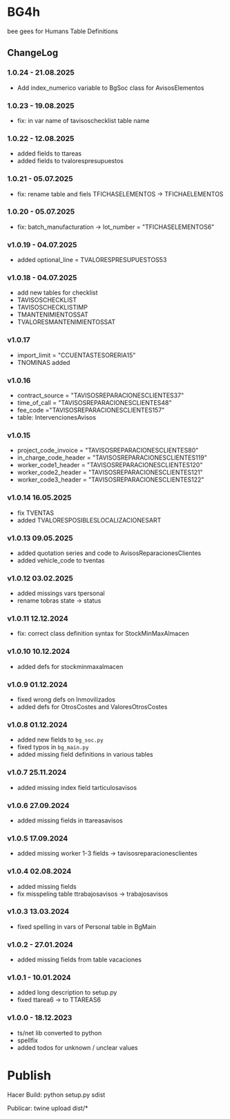 # BG4h

bee gees for Humans Table Definitions

## ChangeLog

### 1.0.24 - 21.08.2025

- Add index_numerico variable to BgSoc class for AvisosElementos

### 1.0.23 - 19.08.2025

- fix: in var name of tavisoschecklist table name

### 1.0.22 - 12.08.2025

- added fields to ttareas
- added fields to tvalorespresupuestos

### 1.0.21 - 05.07.2025

- fix: rename table and fiels TFICHASELEMENTOS -> TFICHAELEMENTOS

### 1.0.20 - 05.07.2025

- fix: batch_manufacturation -> lot_number = "TFICHASELEMENTOS6"

### v1.0.19 - 04.07.2025

- added optional_line = TVALORESPRESUPUESTOS53

### v1.0.18 - 04.07.2025

- add new tables for checklist
- TAVISOSCHECKLIST
- TAVISOSCHECKLISTIMP
- TMANTENIMIENTOSSAT
- TVALORESMANTENIMIENTOSSAT

### v1.0.17

- import_limit = "CCUENTASTESORERIA15"
- TNOMINAS added

### v1.0.16

- contract_source = "TAVISOSREPARACIONESCLIENTES37"
- time_of_call = "TAVISOSREPARACIONESCLIENTES48"
- fee_code ="TAVISOSREPARACIONESCLIENTES157"
- table: IntervencionesAvisos

### v1.0.15

- project_code_invoice = "TAVISOSREPARACIONESCLIENTES80"
- in_charge_code_header = "TAVISOSREPARACIONESCLIENTES119"
- worker_code1_header = "TAVISOSREPARACIONESCLIENTES120"
- worker_code2_header = "TAVISOSREPARACIONESCLIENTES121"
- worker_code3_header = "TAVISOSREPARACIONESCLIENTES122"

### v1.0.14 16.05.2025

- fix TVENTAS
- added TVALORESPOSIBLESLOCALIZACIONESART

### v1.0.13 09.05.2025

- added quotation series and code to AvisosReparacionesClientes
- added vehicle_code to tventas

### v1.0.12 03.02.2025

- added missings vars tpersonal
- rename tobras state -> status

### v1.0.11 12.12.2024

- fix: correct class definition syntax for StockMinMaxAlmacen

### v1.0.10 10.12.2024

- added defs for stockminmaxalmacen

### v1.0.9 01.12.2024

- fixed wrong defs on Inmovilizados
- added defs for OtrosCostes and ValoresOtrosCostes

### v1.0.8 01.12.2024

- added new fields to `bg_soc.py`
- fixed typos in `bg_main.py`
- added missing field definitions in various tables

### v1.0.7 25.11.2024

- added missing index field tarticulosavisos

### v1.0.6 27.09.2024

- added missing fields in ttareasavisos

### v1.0.5 17.09.2024

- added missing worker 1-3 fields -> tavisosreparacionesclientes

### v1.0.4 02.08.2024

- added missing fields
- fix misspeling table ttrabajosavisos -> trabajosavisos

### v1.0.3 13.03.2024

- fixed spelling in vars of Personal table in BgMain

### v1.0.2 - 27.01.2024

- added missing fields from table vacaciones

### v1.0.1 - 10.01.2024

- added long description to setup.py
- fixed ttarea6 -> to TTAREAS6

### v1.0.0 - 18.12.2023

- ts/net lib converted to python
- spellfix
- added todos for unknown / unclear values

# Publish

Hacer Build:
python setup.py sdist

Publicar:
twine upload dist/*
